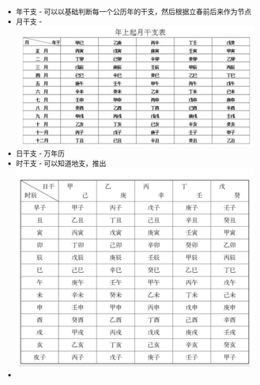 - 年干支 - 可以以基础判断每一个公历年的干支，然后根据立春前后来作为节点
- 月干支 - ![image.png](../assets/image_1735430489746_0.png)
- 日干支 - 万年历
- 时干支 - 可以知道地支，推出 ![image.png](../assets/image_1735430537753_0.png)
-